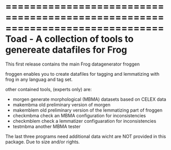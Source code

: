 ==============================================================================
Toad - A collection of tools to genereate datafiles for Frog
==============================================================================

This first release contains the main Frog datagenerator froggen

froggen enables you to create datafiles for tagging and lemmatizing with frog
in any languag and tag set.

other contained tools, (experts only) are:

- morgen	generate morphological (MBMA) datasets based on CELEX data
- makembma	old preliminary version of morgen
- makemblem	old preliminary version of the lemmatizing part of froggen
- checkmbma	check an MBMA configuration for inconsistencies
- checkmblem	check a lemmatizer configuaration for inconsistencies
- testmbma	another MBMA tester

The last three programs need additional data wicht are NOT provided in this
package. Due to size and/or rights.
